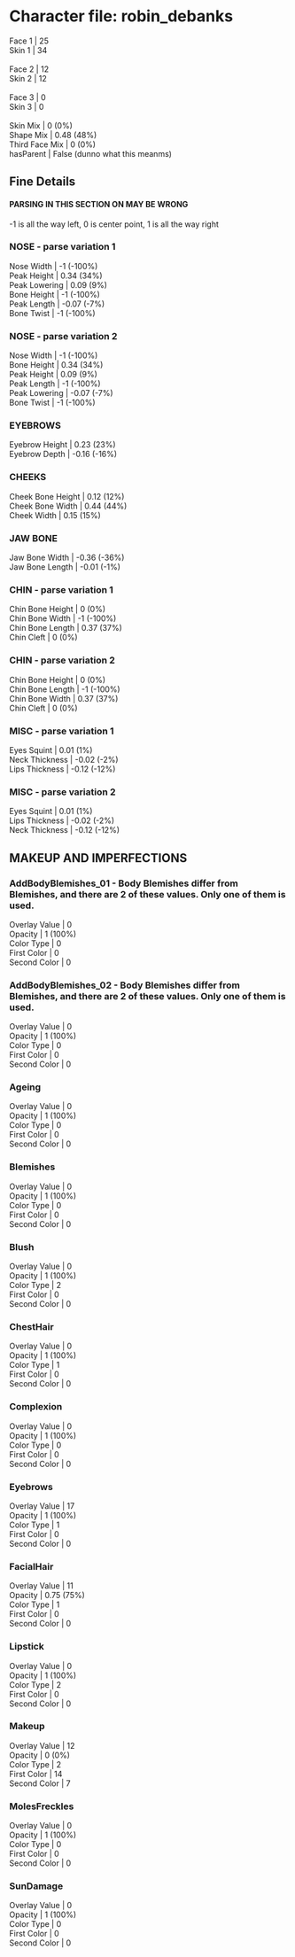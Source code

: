# Character file: robin_debanks<br>
Face 1 | 25<br>
Skin 1 | 34<br>
<br>
Face 2 | 12<br>
Skin 2 | 12<br>
<br>
Face 3 | 0<br>
Skin 3 | 0<br>
<br>
Skin Mix | 0 (0%)<br>
Shape Mix | 0.48 (48%)<br>
Third Face Mix | 0 (0%)<br>
hasParent | False (dunno what this meanms)<br>
## Fine Details<br>
#### PARSING IN THIS SECTION ON MAY BE WRONG<br>
-1 is all the way left, 0 is center point, 1 is all the way right<br>
### NOSE - parse variation 1<br>
Nose Width | -1 (-100%)<br>
Peak Height | 0.34 (34%)<br>
Peak Lowering | 0.09 (9%)<br>
Bone Height | -1 (-100%)<br>
Peak Length | -0.07 (-7%)<br>
Bone Twist | -1 (-100%)<br>
### NOSE - parse variation 2<br>
Nose Width | -1 (-100%)<br>
Bone Height | 0.34 (34%)<br>
Peak Height | 0.09 (9%)<br>
Peak Length | -1 (-100%)<br>
Peak Lowering | -0.07 (-7%)<br>
Bone Twist | -1 (-100%)<br>
### EYEBROWS<br>
Eyebrow Height | 0.23 (23%)<br>
Eyebrow Depth | -0.16 (-16%)<br>
### CHEEKS<br>
Cheek Bone Height | 0.12 (12%)<br>
Cheek Bone Width | 0.44 (44%)<br>
Cheek Width | 0.15 (15%)<br>
### JAW BONE<br>
Jaw Bone Width | -0.36 (-36%)<br>
Jaw Bone Length | -0.01 (-1%)<br>
### CHIN - parse variation 1<br>
Chin Bone Height | 0 (0%)<br>
Chin Bone Width | -1 (-100%)<br>
Chin Bone Length | 0.37 (37%)<br>
Chin Cleft | 0 (0%)<br>
### CHIN - parse variation 2<br>
Chin Bone Height | 0 (0%)<br>
Chin Bone Length | -1 (-100%)<br>
Chin Bone Width | 0.37 (37%)<br>
Chin Cleft | 0 (0%)<br>
### MISC - parse variation 1<br>
Eyes Squint | 0.01 (1%)<br>
Neck Thickness | -0.02 (-2%)<br>
Lips Thickness | -0.12 (-12%)<br>
### MISC - parse variation 2<br>
Eyes Squint | 0.01 (1%)<br>
Lips Thickness | -0.02 (-2%)<br>
Neck Thickness | -0.12 (-12%)<br>
## MAKEUP AND IMPERFECTIONS<br>
### AddBodyBlemishes_01 - Body Blemishes differ from Blemishes, and there are 2 of these values. Only one of them is used.<br>
Overlay Value | 0<br>
Opacity | 1 (100%)<br>
Color Type | 0<br>
First Color | 0<br>
Second Color | 0<br>
### AddBodyBlemishes_02 - Body Blemishes differ from Blemishes, and there are 2 of these values. Only one of them is used.<br>
Overlay Value | 0<br>
Opacity | 1 (100%)<br>
Color Type | 0<br>
First Color | 0<br>
Second Color | 0<br>
### Ageing<br>
Overlay Value | 0<br>
Opacity | 1 (100%)<br>
Color Type | 0<br>
First Color | 0<br>
Second Color | 0<br>
### Blemishes<br>
Overlay Value | 0<br>
Opacity | 1 (100%)<br>
Color Type | 0<br>
First Color | 0<br>
Second Color | 0<br>
### Blush<br>
Overlay Value | 0<br>
Opacity | 1 (100%)<br>
Color Type | 2<br>
First Color | 0<br>
Second Color | 0<br>
### ChestHair<br>
Overlay Value | 0<br>
Opacity | 1 (100%)<br>
Color Type | 1<br>
First Color | 0<br>
Second Color | 0<br>
### Complexion<br>
Overlay Value | 0<br>
Opacity | 1 (100%)<br>
Color Type | 0<br>
First Color | 0<br>
Second Color | 0<br>
### Eyebrows<br>
Overlay Value | 17<br>
Opacity | 1 (100%)<br>
Color Type | 1<br>
First Color | 0<br>
Second Color | 0<br>
### FacialHair<br>
Overlay Value | 11<br>
Opacity | 0.75 (75%)<br>
Color Type | 1<br>
First Color | 0<br>
Second Color | 0<br>
### Lipstick<br>
Overlay Value | 0<br>
Opacity | 1 (100%)<br>
Color Type | 2<br>
First Color | 0<br>
Second Color | 0<br>
### Makeup<br>
Overlay Value | 12<br>
Opacity | 0 (0%)<br>
Color Type | 2<br>
First Color | 14<br>
Second Color | 7<br>
### MolesFreckles<br>
Overlay Value | 0<br>
Opacity | 1 (100%)<br>
Color Type | 0<br>
First Color | 0<br>
Second Color | 0<br>
### SunDamage<br>
Overlay Value | 0<br>
Opacity | 1 (100%)<br>
Color Type | 0<br>
First Color | 0<br>
Second Color | 0<br>
